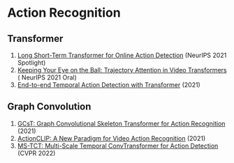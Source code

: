 # Action Recognition
## Transformer
1. [Long Short-Term Transformer for Online Action Detection](https://arxiv.org/abs/2107.03377) (NeurIPS 2021 Spotlight)
2. [Keeping Your Eye on the Ball: Trajectory Attention in Video Transformers](https://arxiv.org/abs/2106.05392) (	NeurIPS 2021 Oral)
3. [End-to-end Temporal Action Detection with Transformer](https://arxiv.org/abs/2106.10271) (2021)

## Graph Convolution
1. [GCsT: Graph Convolutional Skeleton Transformer for Action Recognition](https://arxiv.org/abs/2109.02860) (2021)
2. [ActionCLIP: A New Paradigm for Video Action Recognition](https://arxiv.org/abs/2109.08472) (2021)
3. [MS-TCT: Multi-Scale Temporal ConvTransformer for Action Detection](https://arxiv.org/abs/2112.03902) (CVPR 2022)
